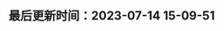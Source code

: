 <!--
 * @Description: 
 * @Author: panrui
 * @Date: 2023-07-14 15:10:25
 * @LastEditTime: 2023-07-17 13:06:53
 * @LastEditors: panrui
 * 不忘初心,不负梦想
-->
## 最后更新时间：2023-07-14 15-09-51

